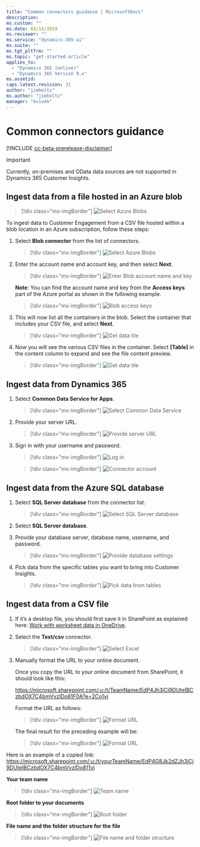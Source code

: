 ```yaml
---
title: "Common connectors guidance | MicrosoftDocs"
description: 
ms.custom: ""
ms.date: 03/14/2019
ms.reviewer: ""
ms.service: "dynamics-365-ai"
ms.suite: ""
ms.tgt_pltfrm: ""
ms.topic: "get-started-article"
applies_to: 
  - "Dynamics 365 (online)"
  - "Dynamics 365 Version 9.x"
ms.assetid: 
caps.latest.revision: 31
author: "jimholtz"
ms.author: "jimholtz"
manager: "kvivek"
---
```

# Common connectors guidance

[!INCLUDE [cc-beta-prerelease-disclaimer](../includes/cc-beta-prerelease-disclaimer.md)]

> [!IMPORTANT]
> Currently, on-premises and OData data sources are not supported in Dynamics 365 Customer Insights. 

## Ingest data from a file hosted in an Azure blob

> [!div class="mx-imgBorder"] 
> ![](media/connector-azure-storage.png "Select Azure Blobs")

To ingest data to Customer Engagement from a CSV file hosted within a blob location in an Azure subscription, follow these steps:

1. Select **Blob connector** from the list of connectors.

   > [!div class="mx-imgBorder"] 
   > ![](media/connector-azure-blobs.png "Select Azure Blobs")

2. Enter the account name and account key, and then select **Next**.

   > [!div class="mx-imgBorder"] 
   > ![](media/connector-azure-blobs-account-name-key.png "Enter Blob account name and key")

   **Note**: You can find the account name and key from the **Access keys** part of the Azure portal as shown in the following example. 

   > [!div class="mx-imgBorder"] 
   > ![](media/connector-azure-blobs-access-keys.png "Blob access keys")

3. This will now list all the containers in the blob. Select the container that includes your CSV file, and select **Next**.

   > [!div class="mx-imgBorder"] 
   > ![](media/connector-azure-blobs-container.png "Get data tile")

4.	Now you will see the various CSV files in the container. Select **[Table]** in the content column to expand and see the file content preview.

    > [!div class="mx-imgBorder"] 
    > ![](media/connector-azure-blobs-preview.png "Get data tile")
   
## Ingest data from Dynamics 365



1. Select **Common Data Service for Apps**.

   > [!div class="mx-imgBorder"] 
   > ![](media/connector-cds.png "Select Common Data Service")
 
2. Provide your server URL.

   > [!div class="mx-imgBorder"] 
   > ![](media/connector-provide-server-url.png "Provide server URL")

3. Sign in with your username and password.

   > [!div class="mx-imgBorder"] 
   > ![](media/connector-ce-log-in.png "Log in")

   > [!div class="mx-imgBorder"] 
   > ![](media/connector-account.png "Connector account")

## Ingest data from the Azure SQL database

<!--note from editor:  Is #2 a  repeat of #1? should it be deleted? -->

1. Select **SQL Server database** from the connector list.

   > [!div class="mx-imgBorder"] 
   > ![](media/connector-select-sql-server-database.png "Select SQL Server database")

2. Select **SQL Server database**.

3. Provide your database server, database name, username, and password.

   > [!div class="mx-imgBorder"] 
   > ![](media/connector-provide-database-settings.png "Provide database settings")

4. Pick data from the specific tables you want to bring into Customer Insights.

   > [!div class="mx-imgBorder"] 
   > ![](media/connector-pick-data-from-tables.png "Pick data from tables")
   
## Ingest data from a CSV file

1. If it’s a desktop file, you should first save it in SharePoint as explained here: [Work with worksheet data in OneDrive](https://support.office.com/article/Work-with-worksheet-data-in-OneDrive-C051A205-1C06-4FEB-94D8-793B0126B53A).

2. Select the **Text/csv** connector.

   > [!div class="mx-imgBorder"] 
   > ![](media/connector-excel.png "Select Excel")

3. Manually format the URL to your online document.

   Once you copy the URL to your online document from SharePoint, it should look like this: 

   https://microsoft.sharepoint.com/:u:/t/TeamName/EdP4Jh3iCj9DUteIBCzbdOX7C4bmVvzlDo81F0A?e=2Co1vj
   
   Format the URL as follows:

   > [!div class="mx-imgBorder"] 
   > ![](media/connector-format-url1.png "Format URL")

   The final result for the preceding example will be: 

   > [!div class="mx-imgBorder"] 
   > ![](media/connector-format-final-result.png "Format URL")

 Here is an example of a copied link: 
 https://microsoft.sharepoint.com/:u:/t/yourTeamName/EdP4G8Jk2dZJh3iCj9DUteIBCzbdOX7C4bmVvzlDo811vj  

<!--note from editor:  Add intros or headings for the below.  -->

**Your team name**

> [!div class="mx-imgBorder"] 
> ![](media/connector-team-name.png "Team name")

**Root folder to your documents**

> [!div class="mx-imgBorder"] 
> ![](media/connector-root-folder.png "Root folder")

**File name and the folder structure for the file**

> [!div class="mx-imgBorder"] 
> ![](media/connector-folder-structure.png "File name and folder structure")
